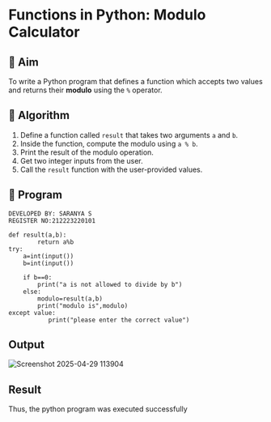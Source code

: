 # Functions in Python: Modulo Calculator

## 🎯 Aim
To write a Python program that defines a function which accepts two values and returns their **modulo** using the `%` operator.

## 🧠 Algorithm
1. Define a function called `result` that takes two arguments `a` and `b`.
2. Inside the function, compute the modulo using `a % b`.
3. Print the result of the modulo operation.
4. Get two integer inputs from the user.
5. Call the `result` function with the user-provided values.

## 🧾 Program
```
DEVELOPED BY: SARANYA S
REGISTER NO:212223220101

def result(a,b):
        return a%b
try:
    a=int(input())
    b=int(input())    
    
    if b==0:
        print("a is not allowed to divide by b")
    else:
        modulo=result(a,b)
        print("modulo is",modulo)
except value:        
           print("please enter the correct value")
```
## Output
![Screenshot 2025-04-29 113904](https://github.com/user-attachments/assets/d5413abb-ea53-49dd-b3f2-2360c687e37f)
## Result
Thus, the python program was executed successfully
